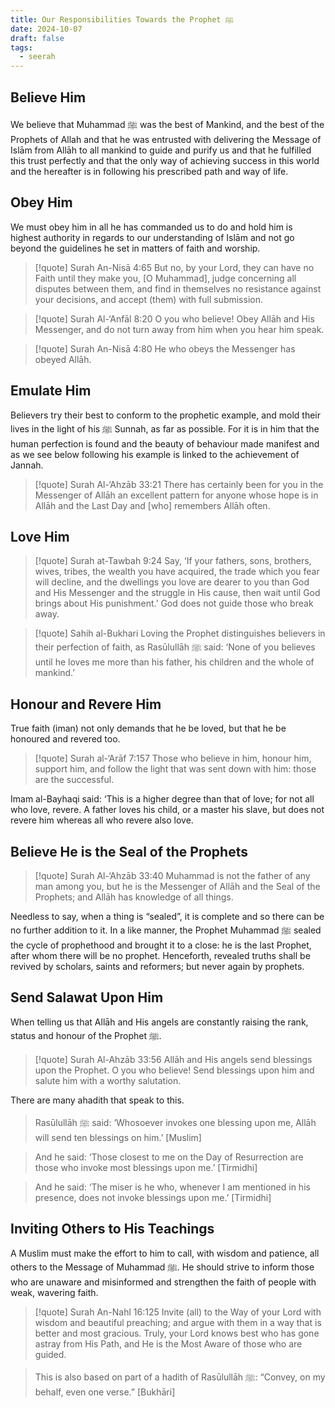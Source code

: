 ```yaml
---
title: Our Responsibilities Towards the Prophet ﷺ
date: 2024-10-07
draft: false
tags:
  - seerah
---
```

## Believe Him

We believe that Muhammad ﷺ was the best of Mankind, and the best of the Prophets of Allah and that he was entrusted with delivering the Message of Islām from Allāh to all mankind to guide and purify us and that he fulfilled this trust perfectly and that the only way of achieving success in this world and the hereafter is in following his prescribed path and way of life.
## Obey Him

We must obey him in all he has commanded us to do and hold him is highest authority in
regards to our understanding of Islām and not go beyond the guidelines he set in matters
of faith and worship.

> [!quote] Surah An-Nisā 4:65
> But no, by your Lord, they can have no Faith until they make you, [O Muhammad], judge concerning all disputes between them, and find in themselves no resistance against your decisions, and accept (them) with full submission.

> [!quote] Surah Al-‘Anfāl 8:20
> O you who believe! Obey Allāh and His Messenger, and do not turn away from him when you hear him speak.

> [!quote] Surah An-Nisā 4:80
> He who obeys the Messenger has obeyed Allāh.
## Emulate Him

Believers try their best to conform to the prophetic example, and mold their lives in
the light of his ﷺ Sunnah, as far as possible. For it is in him that the human perfection
is found and the beauty of behaviour made manifest and as we see below following his
example is linked to the achievement of Jannah.

> [!quote] Surah Al-‘Ahzāb 33:21
> There has certainly been for you in the Messenger of Allāh an excellent pattern for anyone whose hope is in Allāh and the Last Day and [who] remembers Allāh often.
## Love Him

> [!quote] Surah at-Tawbah 9:24
> Say, ‘If your fathers, sons, brothers, wives, tribes, the wealth you have acquired, the trade which you fear will decline, and the dwellings you love are dearer to you than God and His Messenger and the struggle in His cause, then wait until God brings about His punishment.’ God does not guide those who break away.

> [!quote] Sahih al-Bukhari
> Loving the Prophet distinguishes believers in their perfection of faith, as Rasūlullāh ﷺ said: ‘None of you believes until he loves me more than his father, his children and the whole of mankind.’
## Honour and Revere Him
True faith (iman) not only demands that he be loved, but that he be honoured and revered too.
> [!quote] Surah al-‘Arāf 7:157
> Those who believe in him, honour him, support him, and follow the light that was sent down with him: those are the successful.

Imam al-Bayhaqi said: ‘This is a higher degree than that of love; for not all who love, revere. A father loves his child, or a master his slave, but does not revere him whereas all who revere also love.
## Believe He is the Seal of the Prophets

> [!quote] Surah Al-‘Ahzāb 33:40
> Muhammad is not the father of any man among you, but he is the Messenger of Allāh and the Seal of the Prophets; and Allāh has knowledge of all things.

Needless to say, when a thing is “sealed”, it is complete and so there can be no further addition to it. In a like manner, the Prophet Muhammad ﷺ sealed the cycle of prophethood and brought it to a close: he is the last Prophet, after whom there will be no prophet. Henceforth, revealed truths shall be revived by scholars, saints and reformers; but never again by prophets.
## Send Salawat Upon Him 

When telling us that Allāh and His angels are constantly raising the rank, status and honour of the Prophet ﷺ.

> [!quote] Surah Al-Ahzāb 33:56
> Allāh and His angels send blessings upon the Prophet. O you who believe! Send blessings upon him and salute him with a worthy salutation.

There are many ahadith that speak to this. 

> Rasūlullāh ﷺ said: ‘Whosoever invokes one blessing upon me, Allāh will send ten
> blessings on him.’ [Muslim]

> And he said: ‘Those closest to me on the Day of Resurrection are those who invoke most blessings upon me.’ [Tirmidhi] 

> And he said: ‘The miser is he who, whenever I am mentioned in his presence, does not invoke blessings upon me.’ [Tirmidhi]

## Inviting Others to His Teachings

A Muslim must make the effort to him to call, with wisdom and patience, all others to the Message of Muhammad ﷺ. He should strive to inform those who are unaware and misinformed and strengthen the faith of people with weak, wavering faith.

> [!quote] Surah An-Nahl 16:125
> Invite (all) to the Way of your Lord with wisdom and beautiful preaching; and argue with them in a way that is better and most gracious. Truly, your Lord knows best who has gone astray from His Path, and He is the Most Aware of those who are guided.

> This is also based on part of a hadith of Rasūlullāh ﷺ: “Convey, on my behalf, even one verse.” [Bukhāri]